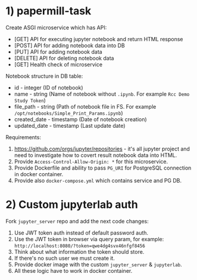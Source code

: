 # 1) papermill-task

Create ASGI microservice which has API:
- [GET] API for executing jupyter notebook and return HTML response
- [POST] API for adding notebook data into DB
- [PUT] API for adding notebook data
- [DELETE] API for deleting notebook data
- [GET] Health check of microservice

Notebook structure in DB table:
- id - integer (ID of notebook)
- name - string (Name of notebook without `.ipynb`. For example `Rcc Demo Study Token`)
- file_path - string (Path of notebook file in FS. For example `/opt/notebooks/Simple_Print_Params.ipynb`)
- created_date - timestamp (Date of notebook creation)
- updated_date - timestamp (Last update date)

Requirements:
1) https://github.com/orgs/jupyter/repositories - it's all jupyter project and need to investigate how to covert result notebook data into HTML.
2) Provide `Access-Control-Allow-Origin: *` for this microservice.
3) Provide Dockerfile and ability to pass `PG_URI` for PostgreSQL connection in docker container.
4) Provide also `docker-compose.yml` which contains service and PG DB.

# 2) Custom jupyterlab auth

Fork `jupyter_server` repo and add the next code changes:
1) Use JWT token auth instead of default password auth.
2) Use the JWT token in browser via query param, for example: `http://localhost:8080/?token=qwe4dg4svx46nfgf8456`
3) Think about what information the token should store.
4) If there's no such user we must create it.
5) Provide docker image with the custom `jupyter_server` & `jupyterlab`.
6) All these logic have to work in docker container.
